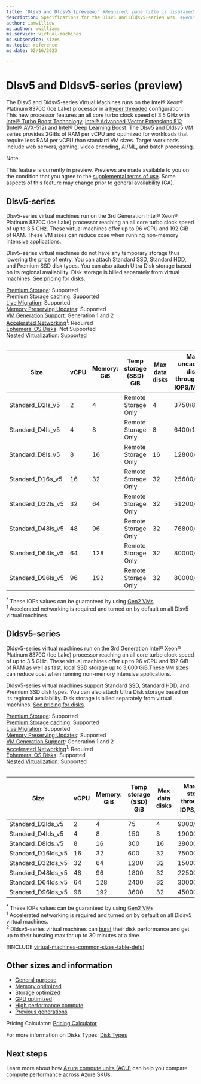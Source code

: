 ```yaml
---
title: 'Dlsv5 and Dldsv5 (preview)' #Required; page title is displayed in search results. 60 characters max.
description: Specifications for the Dlsv5 and Dldsv5-series VMs. #Required; this appears in search as the short description
author: iamwilliew 
ms.author: wwilliams 
ms.service: virtual-machines 
ms.subservice: sizes 
ms.topic: reference 
ms.date: 02/16/2023

---
```


# Dlsv5 and Dldsv5-series (preview)

The Dlsv5 and Dldsv5-series Virtual Machines runs on the Intel&reg; Xeon&reg; Platinum 8370C (Ice Lake) processor in a [hyper threaded](https://www.intel.com/content/www/us/en/architecture-and-technology/hyper-threading/hyper-threading-technology.html) configuration. This new processor features an all core turbo clock speed of 3.5 GHz with [Intel&reg; Turbo Boost Technology](https://www.intel.com/content/www/us/en/architecture-and-technology/turbo-boost/turbo-boost-technology.html), [Intel&reg; Advanced-Vector Extensions 512 (Intel&reg; AVX-512)](https://www.intel.com/content/www/us/en/architecture-and-technology/avx-512-overview.html) and [Intel&reg; Deep Learning Boost](https://software.intel.com/content/www/us/en/develop/topics/ai/deep-learning-boost.html). The Dlsv5 and Dldsv5 VM series provides 2GiBs of RAM per vCPU and optimized for workloads that require less RAM per vCPU than standard VM sizes. Target workloads include web servers, gaming, video encoding, AI/ML, and batch processing.


> [!NOTE]
> This feature is currently in preview. Previews are made available to you on the condition that you agree to the [supplemental terms of use](https://azure.microsoft.com/support/legal/preview-supplemental-terms/). Some aspects of this feature may change prior to general availability (GA).

## Dlsv5-series
Dlsv5-series virtual machines run on the 3rd Generation Intel® Xeon® Platinum 8370C (Ice Lake) processor reaching an all core turbo clock speed of up to 3.5 GHz. These virtual machines offer up to 96 vCPU and 192 GiB of RAM. These VM sizes can reduce cose when running non-memory intensive applications.

Dlsv5-series virtual machines do not have any temporary storage thus lowering the price of entry. You can attach Standard SSD, Standard HDD, and Premium SSD disk types. You can also attach Ultra Disk storage based on its regional availability. Disk storage is billed separately from virtual machines.   [See pricing for disks](https://azure.microsoft.com/pricing/details/managed-disks/).


[Premium Storage](premium-storage-performance.md): Supported<br>
[Premium Storage caching](premium-storage-performance.md): Supported<br>
[Live Migration](maintenance-and-updates.md): Supported<br>
[Memory Preserving Updates](maintenance-and-updates.md): Supported<br>
[VM Generation Support](generation-2.md): Generation 1 and 2<br>
[Accelerated Networking](../virtual-network/create-vm-accelerated-networking-cli.md)<sup>1</sup>: Required <br>
[Ephemeral OS Disks](ephemeral-os-disks.md): Not Supported <br>
[Nested Virtualization](/virtualization/hyper-v-on-windows/user-guide/nested-virtualization): Supported <br>
<br> 

| Size | vCPU | Memory: GiB | Temp storage (SSD) GiB | Max data disks | Max uncached disk throughput: IOPS/MBps<sup>*</sup> | Max burst uncached disk throughput: IOPS/MBps3 | Max NICs |Max network bandwidth (Mbps) |
|---|---|---|---|---|---|---|---| ---|
| Standard_D2ls_v5 | 2  | 4   | Remote Storage Only | 4  | 3750/85 | 10000/1200 | 2  | 12500 |
| Standard_D4ls_v5               | 4  | 8  | Remote Storage Only  | 8  | 6400/145   | 20000/1200 | 2 | 12500 |
| Standard_D8ls_v5               | 8  | 16  | Remote Storage Only  | 16 | 12800/290   | 20000/1200 | 4 | 12500 |
| Standard_D16s_v5              | 16 | 32  | Remote Storage Only  | 32 | 25600/600 | 40000/1200 | 8 | 12500 |
| Standard_D32ls_v5              | 32 | 64 | Remote Storage Only | 32 | 51200/865 | 80000/2000 | 8 | 16000 |
| Standard_D48ls_v5              | 48 | 96 | Remote Storage Only | 32 | 76800/1315 | 80000/3000 | 8 | 24000 |
| Standard_D64ls_v5              | 64 | 128 | Remote Storage Only | 32 | 80000/1735 | 80000/3000 | 8 | 30000 |
| Standard_D96ls_v5              | 96 | 192 | Remote Storage Only | 32 | 80000/2600 | 80000/4000 |8 | 35000 |

<sup>*</sup> These IOPs values can be guaranteed by using [Gen2 VMs](generation-2.md)<br>
<sup>1</sup> Accelerated networking is required and turned on by default on all Dlsv5 virtual machines.<br>

## Dldsv5-series

Dldsv5-series virtual machines run on the 3rd Generation Intel® Xeon® Platinum 8370C (Ice Lake) processor reaching an all core turbo clock speed of up to 3.5 GHz.  These virtual machines offer up to 96 vCPU and 192 GiB of RAM as well as fast, local SSD storage up to 3,600 GiB.These VM sizes can reduce cost when running non-memory intensive applications.  

Dldsv5-series virtual machines support Standard SSD, Standard HDD, and Premium SSD disk types. You can also attach Ultra Disk storage based on its regional availability. Disk storage is billed separately from virtual machines. [See pricing for disks](https://azure.microsoft.com/pricing/details/managed-disks/).


[Premium Storage](premium-storage-performance.md): Supported<br>
[Premium Storage caching](premium-storage-performance.md): Supported<br>
[Live Migration](maintenance-and-updates.md): Supported<br>
[Memory Preserving Updates](maintenance-and-updates.md): Supported<br>
[VM Generation Support](generation-2.md): Generation 1 and 2<br>
[Accelerated Networking](../virtual-network/create-vm-accelerated-networking-cli.md)<sup>1</sup>: Required <br>
[Ephemeral OS Disks](ephemeral-os-disks.md): Supported <br>
[Nested Virtualization](/virtualization/hyper-v-on-windows/user-guide/nested-virtualization): Supported <br>
<br> 


| Size | vCPU | Memory: GiB | Temp storage (SSD) GiB | Max data disks | Max temp storage throughput: IOPS/MBps<sup>*</sup> | Max uncached disk throughput: IOPS/MBps | Max burst uncached disk throughput: IOPS/MBps<sup>3</sup> | Max NICs | Max network bandwidth (Mbps) |
|---|---|---|---|---|---|---|---|---|---|
| Standard_D2lds_v5 | 2  | 4   | 75   | 4  | 9000/125    | 3750/85     | 10000/1200 | 2 | 12500 |
| Standard_D4lds_v5               | 4  | 8  | 150  | 8  | 19000/250   | 6400/145    | 20000/1200 | 2 | 12500 |
| Standard_D8lds_v5               | 8  | 16  | 300  | 16 | 38000/500   | 12800/290   | 20000/1200 | 4 | 12500 |
| Standard_D16lds_v5              | 16 | 32  | 600  | 32 | 75000/1000  | 25600/600   | 40000/1200 | 8 | 12500 |
| Standard_D32lds_v5              | 32 | 64 | 1200 | 32 | 150000/2000 | 51200/865   | 80000/2000 | 8 | 16000 |
| Standard_D48lds_v5              | 48 | 96 | 1800 | 32 | 225000/3000 | 76800/1315  | 80000/3000 | 8 | 24000 |
| Standard_D64lds_v5              | 64 | 128 | 2400 | 32 | 300000/4000 | 80000/1735  | 80000/3000 | 8 | 30000 |
| Standard_D96lds_v5              | 96 | 192 | 3600 | 32 | 450000/4000 | 80000/2600  | 80000/4000 | 8 | 35000 |

<sup>*</sup> These IOPs values can be guaranteed by using [Gen2 VMs](generation-2.md)<br>
<sup>1</sup> Accelerated networking is required and turned on by default on all Dldsv5 virtual machines.<br>
<sup>2</sup> Dldsv5-series virtual machines can [burst](disk-bursting.md) their disk performance and get up to their bursting max for up to 30 minutes at a time.

[!INCLUDE [virtual-machines-common-sizes-table-defs](../../includes/virtual-machines-common-sizes-table-defs.md)]

## Other sizes and information

- [General purpose](sizes-general.md)
- [Memory optimized](sizes-memory.md)
- [Storage optimized](sizes-storage.md)
- [GPU optimized](sizes-gpu.md)
- [High performance compute](sizes-hpc.md)
- [Previous generations](sizes-previous-gen.md)

Pricing Calculator: [Pricing Calculator](https://azure.microsoft.com/pricing/calculator/)

For more information on Disks Types: [Disk Types](./disks-types.md#ultra-disks)

## Next steps

Learn more about how [Azure compute units (ACU)](acu.md) can help you compare compute performance across Azure SKUs.